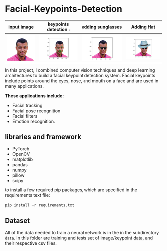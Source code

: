 # Facial-Keypoints-Detection


[image1]: ./img.jpg "input"
[image2]: ./fig2.png "keypoint detection"
[image3]: ./fig1.png "glasses"
[image4]: ./fig3.png "hat"

[image3]: ./images/mnist.PNG "mnist Output"
[image4]: ./images/faces.PNG "CelebA Output"



input image          | keypoints detection               :| adding sunglasses         | Adding Hat
:-------------------------:|:----------------------------:|:-------------------------:|:-------------------:|
![input][image1]           |![keypoint detection][image2] |![glasses][image3]         |![hat][image4]



In this project, I combined computer vision techniques and deep learning architectures to build a facial keypoint detection system. Facial keypoints include points around the eyes, nose, and mouth on a face and are used in many applications. 

**These applications include:**
- Facial tracking
- Facial pose recognition
- Facial filters
- Emotion recognition. 

## libraries and framework
- PyTorch
- OpenCV
- matplotlib
- pandas
- numpy
- pillow
- scipy

to install a few required pip packages, which are specified in the requirements text file:

`pip install -r requirements.txt`


## Dataset
All of the data needed to train a neural network is in the in the subdirectory `data`. In this folder are training and tests set of image/keypoint data, and their respective csv files. 

